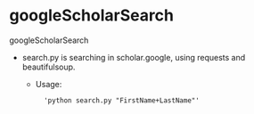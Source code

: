 # googleScholarSearch
googleScholarSearch

* search.py is searching in scholar.google, using requests and beautifulsoup.

    * Usage:

            'python search.py "FirstName+LastName"'

